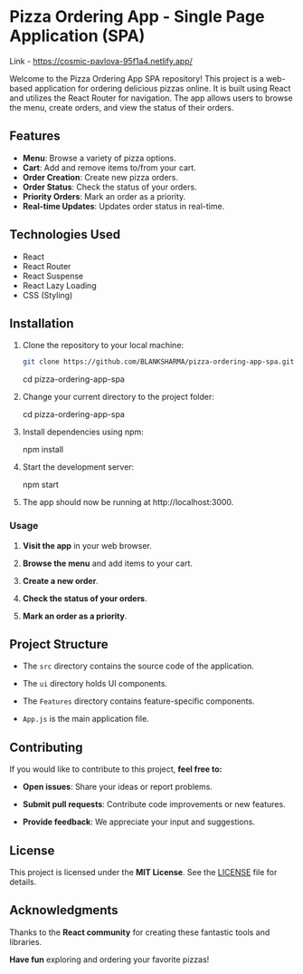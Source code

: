 # Pizza Ordering App - Single Page Application (SPA)

Link - https://cosmic-pavlova-95f1a4.netlify.app/

Welcome to the Pizza Ordering App SPA repository! This project is a web-based application for ordering delicious pizzas online. It is built using React and utilizes the React Router for navigation. The app allows users to browse the menu, create orders, and view the status of their orders.

## Features

- **Menu**: Browse a variety of pizza options.
- **Cart**: Add and remove items to/from your cart.
- **Order Creation**: Create new pizza orders.
- **Order Status**: Check the status of your orders.
- **Priority Orders**: Mark an order as a priority.
- **Real-time Updates**: Updates order status in real-time.

## Technologies Used

- React
- React Router
- React Suspense
- React Lazy Loading
- CSS (Styling)

## Installation

1. Clone the repository to your local machine:

   ```bash
   git clone https://github.com/BLANKSHARMA/pizza-ordering-app-spa.git
   ```

   cd pizza-ordering-app-spa

2. Change your current directory to the project folder:

   cd pizza-ordering-app-spa

3. Install dependencies using npm:

   npm install

4. Start the development server:

   npm start

5. The app should now be running at http://localhost:3000.

### Usage

1. **Visit the app** in your web browser.

2. **Browse the menu** and add items to your cart.

3. **Create a new order**.

4. **Check the status of your orders**.

5. **Mark an order as a priority**.

## Project Structure

- The `src` directory contains the source code of the application.

- The `ui` directory holds UI components.

- The `Features` directory contains feature-specific components.

- `App.js` is the main application file.

## Contributing

If you would like to contribute to this project, **feel free to:**

- **Open issues**: Share your ideas or report problems.

- **Submit pull requests**: Contribute code improvements or new features.

- **Provide feedback**: We appreciate your input and suggestions.

## License

This project is licensed under the **MIT License**. See the [LICENSE](LICENSE) file for details.

## Acknowledgments

Thanks to the **React community** for creating these fantastic tools and libraries.

**Have fun** exploring and ordering your favorite pizzas!
